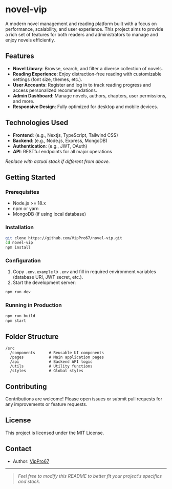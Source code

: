 # novel-vip

A modern novel management and reading platform built with a focus on performance, scalability, and user experience. This project aims to provide a rich set of features for both readers and administrators to manage and enjoy novels efficiently.

## Features

- **Novel Library**: Browse, search, and filter a diverse collection of novels.
- **Reading Experience**: Enjoy distraction-free reading with customizable settings (font size, themes, etc.).
- **User Accounts**: Register and log in to track reading progress and access personalized recommendations.
- **Admin Dashboard**: Manage novels, authors, chapters, user permissions, and more.
- **Responsive Design**: Fully optimized for desktop and mobile devices.

## Technologies Used

- **Frontend**: (e.g., Nextjs, TypeScript, Tailwind CSS)
- **Backend**: (e.g., Node.js, Express, MongoDB)
- **Authentication**: (e.g., JWT, OAuth)
- **API**: RESTful endpoints for all major operations

_Replace with actual stack if different from above._

## Getting Started

### Prerequisites

- Node.js >= 18.x
- npm or yarn
- MongoDB (if using local database)

### Installation

```bash
git clone https://github.com/VipPro67/novel-vip.git
cd novel-vip
npm install
```

### Configuration

1. Copy `.env.example` to `.env` and fill in required environment variables (database URI, JWT secret, etc.).
2. Start the development server:

```bash
npm run dev
```

### Running in Production

```bash
npm run build
npm start
```

## Folder Structure

```
/src
  /components      # Reusable UI components
  /pages           # Main application pages
  /api             # Backend API logic
  /utils           # Utility functions
  /styles          # Global styles
```

## Contributing

Contributions are welcome! Please open issues or submit pull requests for any improvements or feature requests.

## License

This project is licensed under the MIT License.

## Contact

- Author: [VipPro67](https://github.com/VipPro67)

---

> _Feel free to modify this README to better fit your project's specifics and stack._
